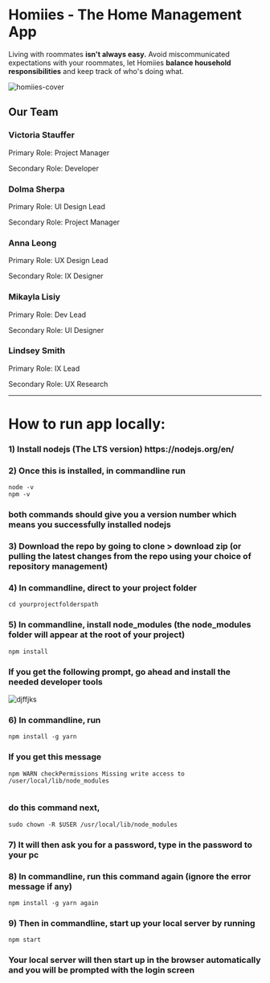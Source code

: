 # Homiies - The Home Management App

<p>Living with roommates <b>isn't always easy.</b> Avoid miscommunicated expectations</b> with your roommates, let Homiies <b>balance household responsibilities</b> and keep track of who's doing what.</p>

![homiies-cover](https://user-images.githubusercontent.com/55995794/102566467-9a77e280-40ad-11eb-9e3a-b738e644dabe.png)

<h2> Our Team </h2>
<h3><b> Victoria Stauffer </b></h3>
<p>Primary Role: Project Manager</p>
<p>Secondary Role: Developer</p>
<h3><b> Dolma Sherpa </b></h3>
<p>Primary Role: UI Design Lead</p>
<p>Secondary Role: Project Manager </p>
<h3><b> Anna Leong </b></h3>
<p>Primary Role: UX Design Lead</p>
<p>Secondary Role: IX Designer</p>
<h3><b> Mikayla Lisiy </b></h3>
<p>Primary Role: Dev Lead </p>
<p>Secondary Role: UI Designer </p>
<h3><b> Lindsey Smith </b></h3>
<p>Primary Role: IX Lead</p>
<p>Secondary Role: UX Research</p>

<hr></hr>

<h1> How to run app locally: </h1>

<h3><b>1)</b> Install nodejs (The LTS version) https://nodejs.org/en/ </h3>

<h3><b>2)</b> Once this is installed, in commandline run </h3>

```
node -v
npm -v
```

<h3> both commands should give you a version number which means you successfully installed nodejs </h3>

<h3><b>3)</b> Download the repo by going to clone > download zip (or pulling the latest changes from the repo using your choice of repository management) </h3>

<h3><b>4)</b> In commandline, direct to your project folder </h3>

```
cd yourprojectfolderspath
```

<h3><b>5)</b> In commandline, install node_modules (the node_modules folder will appear at the root of your project) </h3>
  
```
npm install
```

<h3> If you get the following prompt, go ahead and install the needed developer tools </h3>

![djffjks](https://user-images.githubusercontent.com/55995794/105111160-4f773380-5a8e-11eb-8cc8-4a3df436af02.png)

<h3><b>6)</b> In commandline, run </h3>
  
```
npm install -g yarn
```

<h3> If you get this message </h3>
  
``` 
npm WARN checkPermissions Missing write access to /user/local/lib/node_modules 
  
``` 
  
<h3> do this command next, </h3>

```
sudo chown -R $USER /usr/local/lib/node_modules
```

<h3><b>7)</b> It will then ask you for a password, type in the password to your pc </h3>


<h3><b>8)</b> In commandline, run this command again (ignore the error message if any)</h3>

```
npm install -g yarn again
```

<h3><b>9)</b> Then in commandline, start up your local server by running</h3>

```
npm start
```

<h3> Your local server will then start up in the browser automatically and you will be prompted with the login screen</h3>
